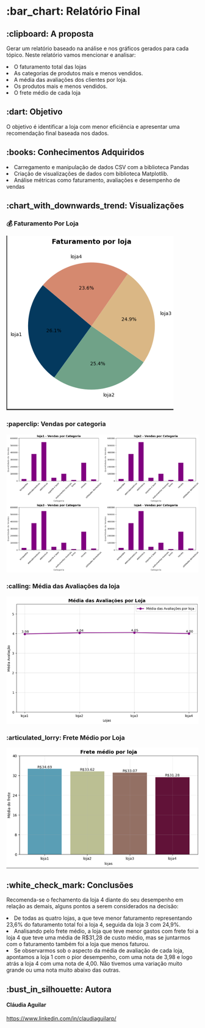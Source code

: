 <h1> :bar_chart: Relatório Final</h1>
<h2>:clipboard: A proposta</h2>
<p>Gerar um relatório baseado na análise e nos gráficos gerados para cada tópico. Neste relatório vamos mencionar e analisar:

<li>O faturamento total das lojas
<li>As categorias de produtos mais e menos vendidos.</li>
<li>A média das avaliações dos clientes por loja.</li>
<li>Os produtos mais e menos vendidos.</li>
<li>O frete médio de cada loja</li>
</p>
<h2> :dart: Objetivo</h1>
<p>O objetivo é identificar a loja com menor eficiência e apresentar uma recomendação final baseada nos dados.</p>
<h2>:books: Conhecimentos Adquiridos</h2>
<li>Carregamento e manipulação de dados CSV com a biblioteca Pandas</li>
<li>Criação de visualizações de dados com biblioteca Matplotlib.</li>
<li>Análise métricas como faturamento, avaliações e desempenho de vendas</li>
<h2>:chart_with_downwards_trend: Visualizações</h2>
<h3>💰 Faturamento Por Loja</h3>
<img src="https://github.com/claudiaapj/challengeAluraStore/blob/main/imagens/Faturamento%20por%20loja.png?raw=true" alt="Texto Alternativo">
<h3>:paperclip: Vendas por categoria</h3>
<img src="https://github.com/claudiaapj/challengeAluraStore/blob/main/imagens/vendas_categoria.png?raw=true" alt="Vendas por Categoria">
<h3>:calling: Média das Avaliações da loja</h3>
<img src="https://github.com/claudiaapj/challengeAluraStore/blob/main/imagens/Media%20avaliacao%20loja.png?raw=true alt="Media Avaliação das Lojas">
<h3>:articulated_lorry: Frete Médio por Loja</h3>
<img src="https://github.com/claudiaapj/challengeAluraStore/blob/main/imagens/frete_medio.png?raw=true" alt="Frete Médio por Loja">
<h2>:white_check_mark: Conclusões</h2>
<p>Recomenda-se o fechamento da loja 4 diante do seu desempenho em relação as demais, alguns pontos a serem considerados na decisão: </p>
<li>De todas as quatro lojas, a que teve menor faturamento representando  23,6% do faturamento total foi a loja 4, seguida da loja 3 com 24,9%.</li>
<li>Analisando pelo frete médio, a loja que teve menor gastos com frete foi a loja 4 que teve uma média de R$31,28 de custo médio, mas se juntarmos com o faturamento também foi a loja que menos faturou. </li>
<li>Se observarmos sob o aspecto da média de avaliação de  cada loja, apontamos a loja 1 com o pior desempenho, com uma nota de 3,98 e logo atrás a loja 4 com uma nota de 4,00. Não tivemos uma variação muito grande ou uma nota muito abaixo das outras.</li>
<h2>:bust_in_silhouette: Autora</h2>
<h4>Cláudia Aguilar</h4>
<a href="https://www.linkedin.com/in/claudiaguilarp/">https://www.linkedin.com/in/claudiaguilarp/</a>

